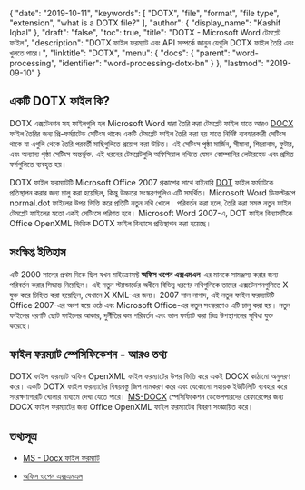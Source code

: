 {
  "date": "2019-10-11",
  "keywords": [
    "DOTX",
    "file",
    "format",
    "file type",
    "extension",
    "what is a DOTX file?"
  ],
  "author": {
    "display_name": "Kashif Iqbal"
  },
  "draft": "false",
  "toc": true,
  "title": "DOTX - Microsoft Word টেমপ্লেট ফাইল",
  "description": "DOTX ফাইল ফরম্যাট এবং API সম্পর্কে জানুন যেগুলি DOTX ফাইল তৈরি এবং খুলতে পারে।",
  "linktitle": "DOTX",
  "menu": {
    "docs": {
      "parent": "word-processing",
      "identifier": "word-processing-dotx-bn"
    }
  },
  "lastmod": "2019-09-10"
}

## একটি DOTX ফাইল কি?

DOTX এক্সটেনশন সহ ফাইলগুলি হল Microsoft Word দ্বারা তৈরি করা টেমপ্লেট ফাইল যাতে আরও [DOCX](/word-processing/docx/) ফাইল তৈরির জন্য প্রি-ফর্ম্যাটেড সেটিংস থাকে৷ একটি টেমপ্লেট ফাইল তৈরি করা হয় যাতে নির্দিষ্ট ব্যবহারকারী সেটিংস থাকে যা এগুলি থেকে তৈরি পরবর্তী মাছিগুলিতে প্রয়োগ করা উচিত। এই সেটিংস পৃষ্ঠা মার্জিন, সীমানা, শিরোনাম, ফুটার, এবং অন্যান্য পৃষ্ঠা সেটিংস অন্তর্ভুক্ত. এই ধরনের টেমপ্লেটগুলি অফিসিয়াল নথিতে যেমন কোম্পানির লেটারহেড এবং প্রমিত ফর্মগুলিতে ব্যবহৃত হয়।

DOTX ফাইল ফরম্যাটটি Microsoft Office 2007 প্রকাশের সাথে বাইনারি [DOT](/word-processing/dot/) ফাইল ফর্ম্যাটকে প্রতিস্থাপন করার জন্য চালু করা হয়েছিল, কিন্তু উচ্চতর সংস্করণগুলিও এটি সমর্থিত। Microsoft Word ডিফল্টরূপে normal.dot ফাইলের উপর ভিত্তি করে প্রতিটি নতুন নথি খোলে। পরিবর্তন করা হলে, তৈরি করা সমস্ত নতুন ফাইল টেমপ্লেট ফাইলের মতো একই সেটিংসে পরিণত হবে। Microsoft Word 2007-এ, DOT ফাইল বিন্যাসটিকে Office OpenXML ভিত্তিক DOTX ফাইল বিন্যাসে প্রতিস্থাপন করা হয়েছে।

## সংক্ষিপ্ত ইতিহাস ##

এটি 2000 সালের প্রথম দিকে ছিল যখন মাইক্রোসফ্ট **অফিস ওপেন এক্সএমএল**-এর মানকে সামঞ্জস্য করার জন্য পরিবর্তন করার সিদ্ধান্ত নিয়েছিল। এই নতুন স্ট্যান্ডার্ডের অধীনে বিভিন্ন ধরণের নথিগুলিকে তাদের এক্সটেনশনগুলিতে X যুক্ত করে চিহ্নিত করা হয়েছিল, যেখানে X XML-এর জন্য। 2007 সাল নাগাদ, এই নতুন ফাইল ফরম্যাটটি Office 2007-এর অংশ হয়ে ওঠে এবং Microsoft Office-এর নতুন সংস্করণেও এটি চালু করা হয়। নতুন ফাইলের ধরণটি ছোট ফাইলের আকার, দুর্নীতির কম পরিবর্তন এবং ভাল ফর্ম্যাট করা চিত্র উপস্থাপনের সুবিধা যুক্ত করেছে।

## ফাইল ফরম্যাট স্পেসিফিকেশন - আরও তথ্য

DOTX ফাইল ফরম্যাট অফিস OpenXML ফাইল ফরম্যাটের উপর ভিত্তি করে একই DOCX কাঠামো অনুসরণ করে। একটি DOTX ফাইল ফরম্যাটের বিষয়বস্তু জিপ নামকরণ করে এবং যেকোনো সহায়ক ইউটিলিটি ব্যবহার করে সংরক্ষণাগারটি খোলার মাধ্যমে দেখা যেতে পারে। [MS-DOCX](https://msdn.microsoft.com/en-us/library/dd773189(v#office.12).aspx) স্পেসিফিকেশন ডেভেলপারদের রেফারেন্সের জন্য DOCX ফাইল ফরম্যাটের জন্য Office OpenXML ফাইল ফরম্যাটের বিবরণ সংজ্ঞায়িত করে।

## তথ্যসূত্র ##

* [MS - Docx ফাইল ফরম্যাট](https://msdn.microsoft.com/en-us/library/dd773189(v#office.12).aspx)

* [অফিস ওপেন এক্সএমএল](http://officeopenxml.com/)


